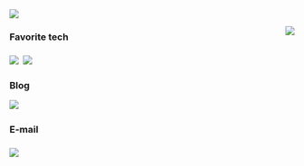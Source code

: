 <img src="https://user-images.githubusercontent.com/62370144/135639197-67942246-7b47-4ed0-8e0f-9eee916629c7.png"/>
</p> 
  <img align="right" src="https://github-readme-stats.vercel.app/api/top-langs/?username=heyMoko&layout=compact&theme=default&langs_count=4"/>
</p> 
<h3>Favorite tech<h3>
<p>
 <img src="https://img.shields.io/badge/Android-3DDC84?style=flat-square&logo=Android&logoColor=white"/>&nbsp
 <img src="https://img.shields.io/badge/Kotlin-0095D5?style=flat-square&logo=Kotlin&logoColor=white"/>&nbsp
</p>
<h3>Blog</h3>
<p>
  <a href="https://velog.io/@heymoko"><img src="https://img.shields.io/badge/Velog-11B48A?style=flat-square&logo=Vimeo&logoColor=white&link=https://velog.io/@heymoko"/></a>&nbsp
</p>
<p>  
 <h3>E-mail<h3>
 <img src="https://img.shields.io/badge/email-heymoko@kakao.com-yellow"/>&nbsp
</p>


